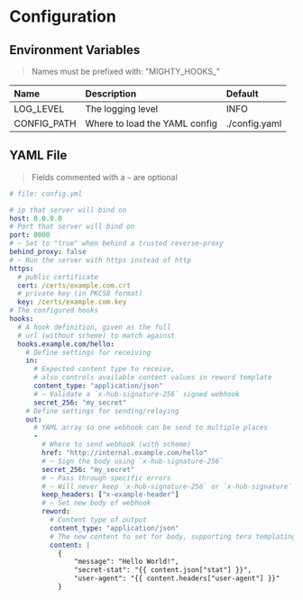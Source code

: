 # Configuration

## Environment Variables

> Names must be prefixed with: "MIGHTY_HOOKS_"

| Name        | Description                   | Default       |
| :---------- | :---------------------------- | :------------ |
| LOG_LEVEL   | The logging level             | INFO          |
| CONFIG_PATH | Where to load the YAML config | ./config.yaml |

## YAML File

> Fields commented with a `~` are optional

```yaml
# file: config.yml

# ip that server will bind on
host: 0.0.0.0
# Port that server will bind on
port: 8000
# ~ Set to "true" when behind a trusted reverse-proxy
behind_proxy: false
# ~ Run the server with https instead of http
https:
  # public certificate
  cert: /certs/example.com.crt
  # private key (in PKCS8 format)
  key: /certs/example.com.key
# The configured hooks
hooks:
  # A hook definition, given as the full
  # url (without scheme) to match against
  hooks.example.com/hello:
    # Define settings for receiving
    in:
      # Expected content type to receive,
      # also controls available content values in reword template
      content_type: "application/json"
      # ~ Validate a `x-hub-signature-256` signed webhook
      secret_256: "my_secret"
    # Define settings for sending/relaying
    out:
      # YAML array so one webhook can be send to multiple places
      -
        # Where to send webhook (with scheme)
        href: "http://internal.example.com/hello"
        # ~ Sign the body using `x-hub-signature-256`
        secret_256: "my_secret"
        # ~ Pass through specific errors
        # ~ Will never keep `x-hub-signature-256` or `x-hub-signature`
        keep_headers: ["x-example-header"]
        # ~ Set new body of webhook
        reword:
          # Content type of output
          content_type: "application/json"
          # The new content to set for body, supporting tera templating
          content: |
            {
                "message": "Hello World!",
                "secret-stat": "{{ content.json["stat"] }}",
                "user-agent": "{{ content.headers["user-agent"] }}"
            }
```
